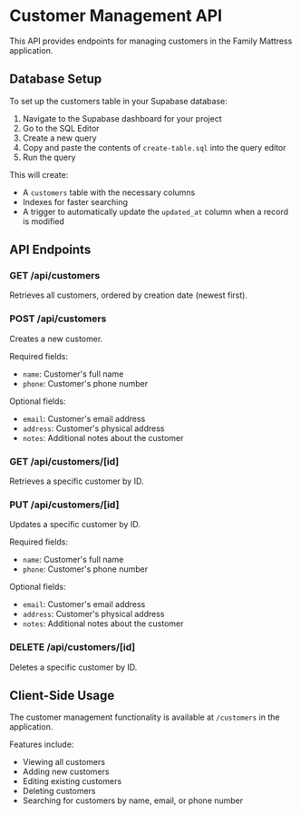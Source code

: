 # Customer Management API

This API provides endpoints for managing customers in the Family Mattress application.

## Database Setup

To set up the customers table in your Supabase database:

1. Navigate to the Supabase dashboard for your project
2. Go to the SQL Editor
3. Create a new query
4. Copy and paste the contents of `create-table.sql` into the query editor
5. Run the query

This will create:
- A `customers` table with the necessary columns
- Indexes for faster searching
- A trigger to automatically update the `updated_at` column when a record is modified

## API Endpoints

### GET /api/customers
Retrieves all customers, ordered by creation date (newest first).

### POST /api/customers
Creates a new customer.

Required fields:
- `name`: Customer's full name
- `phone`: Customer's phone number

Optional fields:
- `email`: Customer's email address
- `address`: Customer's physical address
- `notes`: Additional notes about the customer

### GET /api/customers/[id]
Retrieves a specific customer by ID.

### PUT /api/customers/[id]
Updates a specific customer by ID.

Required fields:
- `name`: Customer's full name
- `phone`: Customer's phone number

Optional fields:
- `email`: Customer's email address
- `address`: Customer's physical address
- `notes`: Additional notes about the customer

### DELETE /api/customers/[id]
Deletes a specific customer by ID.

## Client-Side Usage

The customer management functionality is available at `/customers` in the application.

Features include:
- Viewing all customers
- Adding new customers
- Editing existing customers
- Deleting customers
- Searching for customers by name, email, or phone number 